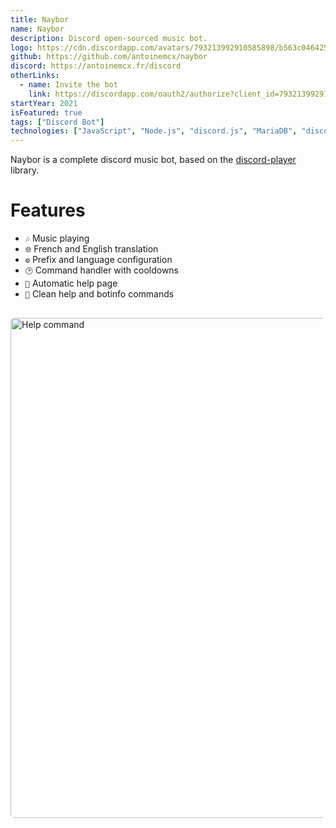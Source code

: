 ```yaml
---
title: Naybor
name: Naybor
description: Discord open-sourced music bot.
logo: https://cdn.discordapp.com/avatars/793213992910585898/b563c0464256bdbf72a4751363f48f07.webp?size=1024
github: https://github.com/antoinemcx/naybor
discord: https://antoinemcx.fr/discord
otherLinks:
  - name: Invite the bot
    link: https://discordapp.com/oauth2/authorize?client_id=793213992910585898&permissions=8&scope=bot
startYear: 2021
isFeatured: true
tags: ["Discord Bot"]
technologies: ["JavaScript", "Node.js", "discord.js", "MariaDB", "discord-player"]
---
```


Naybor is a complete discord music bot, based on the [discord-player](https://discord-player.js.org/) library.

# Features

- `🎶` Music playing
- `🌐` French and English translation
- `⚙️` Prefix and language configuration
- `🕑` Command handler with cooldowns
- `🤖` Automatic help page
- `💭` Clean help and botinfo commands

<img src="/projects/naybor/en_help_command.png" alt="Help command" style="margin-top: 1rem; width: 800px; max-width: 100%; border-radius: 6px;" />
